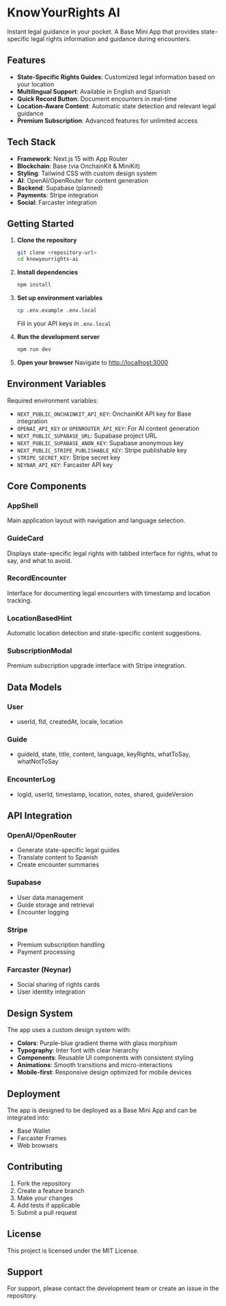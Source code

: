 # KnowYourRights AI

Instant legal guidance in your pocket. A Base Mini App that provides state-specific legal rights information and guidance during encounters.

## Features

- **State-Specific Rights Guides**: Customized legal information based on your location
- **Multilingual Support**: Available in English and Spanish
- **Quick Record Button**: Document encounters in real-time
- **Location-Aware Content**: Automatic state detection and relevant legal guidance
- **Premium Subscription**: Advanced features for unlimited access

## Tech Stack

- **Framework**: Next.js 15 with App Router
- **Blockchain**: Base (via OnchainKit & MiniKit)
- **Styling**: Tailwind CSS with custom design system
- **AI**: OpenAI/OpenRouter for content generation
- **Backend**: Supabase (planned)
- **Payments**: Stripe integration
- **Social**: Farcaster integration

## Getting Started

1. **Clone the repository**
   ```bash
   git clone <repository-url>
   cd knowyourrights-ai
   ```

2. **Install dependencies**
   ```bash
   npm install
   ```

3. **Set up environment variables**
   ```bash
   cp .env.example .env.local
   ```
   Fill in your API keys in `.env.local`

4. **Run the development server**
   ```bash
   npm run dev
   ```

5. **Open your browser**
   Navigate to [http://localhost:3000](http://localhost:3000)

## Environment Variables

Required environment variables:

- `NEXT_PUBLIC_ONCHAINKIT_API_KEY`: OnchainKit API key for Base integration
- `OPENAI_API_KEY` or `OPENROUTER_API_KEY`: For AI content generation
- `NEXT_PUBLIC_SUPABASE_URL`: Supabase project URL
- `NEXT_PUBLIC_SUPABASE_ANON_KEY`: Supabase anonymous key
- `NEXT_PUBLIC_STRIPE_PUBLISHABLE_KEY`: Stripe publishable key
- `STRIPE_SECRET_KEY`: Stripe secret key
- `NEYNAR_API_KEY`: Farcaster API key

## Core Components

### AppShell
Main application layout with navigation and language selection.

### GuideCard
Displays state-specific legal rights with tabbed interface for rights, what to say, and what to avoid.

### RecordEncounter
Interface for documenting legal encounters with timestamp and location tracking.

### LocationBasedHint
Automatic location detection and state-specific content suggestions.

### SubscriptionModal
Premium subscription upgrade interface with Stripe integration.

## Data Models

### User
- userId, fId, createdAt, locale, location

### Guide
- guideId, state, title, content, language, keyRights, whatToSay, whatNotToSay

### EncounterLog
- logId, userId, timestamp, location, notes, shared, guideVersion

## API Integration

### OpenAI/OpenRouter
- Generate state-specific legal guides
- Translate content to Spanish
- Create encounter summaries

### Supabase
- User data management
- Guide storage and retrieval
- Encounter logging

### Stripe
- Premium subscription handling
- Payment processing

### Farcaster (Neynar)
- Social sharing of rights cards
- User identity integration

## Design System

The app uses a custom design system with:
- **Colors**: Purple-blue gradient theme with glass morphism
- **Typography**: Inter font with clear hierarchy
- **Components**: Reusable UI components with consistent styling
- **Animations**: Smooth transitions and micro-interactions
- **Mobile-first**: Responsive design optimized for mobile devices

## Deployment

The app is designed to be deployed as a Base Mini App and can be integrated into:
- Base Wallet
- Farcaster Frames
- Web browsers

## Contributing

1. Fork the repository
2. Create a feature branch
3. Make your changes
4. Add tests if applicable
5. Submit a pull request

## License

This project is licensed under the MIT License.

## Support

For support, please contact the development team or create an issue in the repository.
